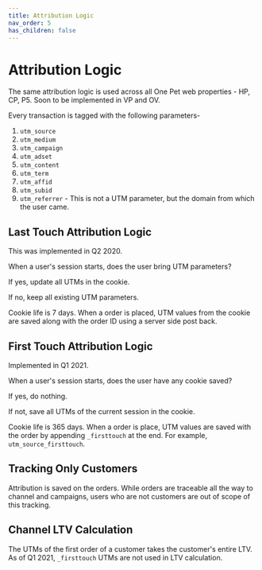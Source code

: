 ```yaml
---
title: Attribution Logic
nav_order: 5
has_children: false
---
```

# Attribution Logic

The same attribution logic is used across all One Pet web properties - HP, CP, P5. Soon to be implemented in VP and OV.

Every transaction is tagged with the following parameters-

1. `utm_source`
2. `utm_medium`
3. `utm_campaign`
4. `utm_adset`
5. `utm_content`
6. `utm_term`
7. `utm_affid`
8. `utm_subid` 
9. `utm_referrer` - This is not a UTM parameter, but the domain from which the user came.

## Last Touch Attribution Logic

This was implemented in Q2 2020.

When a user's session starts, does the user bring UTM parameters? 

If yes, update all UTMs in the cookie. 

If no, keep all existing UTM parameters.

Cookie life is 7 days. When a order is placed, UTM values from the cookie are saved along with the order ID using a server side post back. 

## First Touch Attribution Logic

Implemented in Q1 2021.

When a user's session starts, does the user have any cookie saved?

If yes, do nothing. 

If not, save all UTMs of the current session in the cookie.

Cookie life is 365 days. When a order is place, UTM values are saved with the order by appending `_firsttouch` at the end. For example, `utm_source_firsttouch`.

## Tracking Only Customers

Attribution is saved on the orders. While orders are traceable all the way to channel and campaigns, users who are not customers are out of scope of this tracking. 

## Channel LTV Calculation

The UTMs of the first order of a customer takes the customer's entire LTV. As of Q1 2021, `_firsttouch` UTMs are not used in LTV calculation. 
